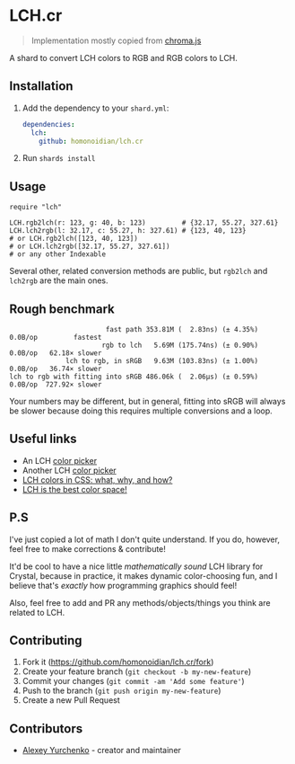 # LCH.cr

> Implementation mostly copied from [chroma.js](https://github.com/gka/chroma.js)

A shard to convert LCH colors to RGB and RGB colors to LCH.

## Installation

1. Add the dependency to your `shard.yml`:

   ```yaml
   dependencies:
     lch:
       github: homonoidian/lch.cr
   ```

2. Run `shards install`

## Usage

```crystal
require "lch"

LCH.rgb2lch(r: 123, g: 40, b: 123)         # {32.17, 55.27, 327.61}
LCH.lch2rgb(l: 32.17, c: 55.27, h: 327.61) # {123, 40, 123}
# or LCH.rgb2lch([123, 40, 123])
# or LCH.lch2rgb([32.17, 55.27, 327.61])
# or any other Indexable
```

Several other, related conversion methods are public, but `rgb2lch` and
`lch2rgb` are the main ones.

## Rough benchmark

```text
                        fast path 353.81M (  2.83ns) (± 4.35%)  0.0B/op         fastest
                       rgb to lch   5.69M (175.74ns) (± 0.90%)  0.0B/op   62.18× slower
              lch to rgb, in sRGB   9.63M (103.83ns) (± 1.00%)  0.0B/op   36.74× slower
lch to rgb with fitting into sRGB 486.06k (  2.06µs) (± 0.59%)  0.0B/op  727.92× slower
```

Your numbers may be different, but in general, fitting into sRGB will always be slower
because doing this requires multiple conversions and a loop.

## Useful links

* An LCH [color picker](https://lch.oklch.com/)
* Another LCH [color picker](https://css.land/lch/)
* [LCH colors in CSS: what, why, and how?](https://lea.verou.me/2020/04/lch-colors-in-css-what-why-and-how/)
* [LCH is the best color space!](https://atmos.style/blog/lch-color-space)

## P.S

I've just copied a lot of math I don't quite understand. If you do, however,
feel free to make corrections & contribute!

It'd be cool to have a nice little *mathematically sound* LCH library for
Crystal, because in practice, it makes dynamic color-choosing fun, and I
believe that's *exactly* how programming graphics should feel!

Also, feel free to add and PR any methods/objects/things you think are
related to LCH.

## Contributing

1. Fork it (<https://github.com/homonoidian/lch.cr/fork>)
2. Create your feature branch (`git checkout -b my-new-feature`)
3. Commit your changes (`git commit -am 'Add some feature'`)
4. Push to the branch (`git push origin my-new-feature`)
5. Create a new Pull Request

## Contributors

- [Alexey Yurchenko](https://github.com/homonoidian) - creator and maintainer
